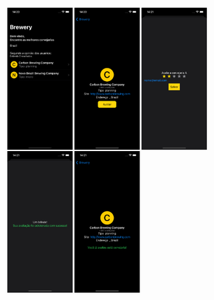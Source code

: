 <p float="left">
  <img src="./screens/screen-1.png" width="150"/>
  <img src="./screens/screen-2.png" width="150"/>
  <img src="./screens/screen-3.png" width="150"/>
  <img src="./screens/screen-4.png" width="150"/>
  <img src="./screens/screen-5.png" width="150"/>
</p>

